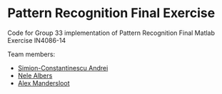 # Pattern Recognition Final Exercise

Code for Group 33 implementation of Pattern Recognition Final Matlab Exercise IN4086-14

Team members:
 * [Simion-Constantinescu Andrei](https://www.linkedin.com/in/andrei-simion-constantinescu/)
 * [Nele Albers](https://www.tudelft.nl/ewi/)
 * [Alex Mandersloot](https://www.tudelft.nl/ewi/)
